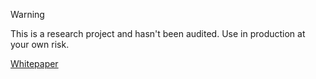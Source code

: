 > [!WARNING]  
> This is a research project and hasn't been audited. Use in production at your own risk.

[Whitepaper](https://github.com/jonas089/PoRD/blob/master/whitepaper%2Fsequencer.md)
